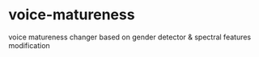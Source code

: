 # voice-matureness
voice matureness changer based on gender detector &amp; spectral features modification
